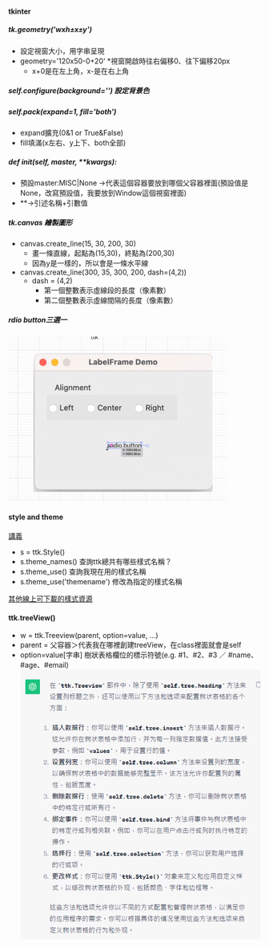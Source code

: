 #### tkinter
##### tk.geometry('wxh±x±y') 
- 設定視窗大小，用字串呈現
- geometry='120x50-0+20' *視窗開啟時往右偏移0、往下偏移20px
    - x+0是在左上角，x-是在右上角
##### self.configure(background='') 設定背景色 
##### self.pack(expand=1, fill='both') 
- expand擴充(0&1 or True&False) 
- fill填滿(x左右、y上下、both全部)
##### def __init__(self, master, **kwargs): 
- 預設master:MISC|None ->代表這個容器要放到哪個父容器裡面(預設值是None，改寫預設值，我要放到Window這個視窗裡面)
- **->引述名稱+引數值
##### tk.canvas 繪製圖形
-  canvas.create_line(15, 30, 200, 30) 
    - 畫一條直線，起點為(15,30)，終點為(200,30)
    - 因為y是一樣的，所以會是一條水平線
- canvas.create_line(300, 35, 300, 200, dash=(4,2))
    - dash = (4,2) 
        - 第一個整數表示虛線段的長度（像素數）
        - 第二個整數表示虛線間隔的長度（像素數）

##### rdio button三選一
![Alt text](image.png)

#### style and theme
[講義](https://tkdocs.com/tutorial/styles.html)

- s = ttk.Style() 
- s.theme_names() 查詢ttk總共有哪些樣式名稱？
- s.theme_use() 查詢我現在用的樣式名稱
- s.theme_use('themename') 修改為指定的樣式名稱

[其他線上可下載的樣式資源](https://wiki.tcl-lang.org/page/List+of+ttk+Themes)

#### ttk.treeView()
- w = ttk.Treeview(parent, option=value, ...)
- parent = 父容器＞代表我在哪裡創建treeView，在class裡面就會是self
- option=value[字串] 樹狀表格欄位的標示符號(e.g. #1、#2、#3 ／ #name、#age、#email)
![Alt text](image-1.png)

